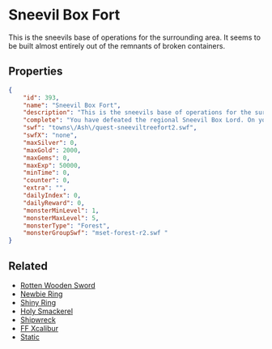 # Sneevil Box Fort

This is the sneevils base of operations for the surrounding area. It seems to be built almost entirely out of the remnants of broken containers.

## Properties

```json
{
    "id": 393,
    "name": "Sneevil Box Fort",
    "description": "This is the sneevils base of operations for the surrounding area. It seems to be built almost entirely out of the remnants of broken containers.",
    "complete": "You have defeated the regional Sneevil Box Lord. On your adventure you learned more about the Sneevils and their goals in the area.",
    "swf": "towns\/Ash\/quest-sneeviltreefort2.swf",
    "swfX": "none",
    "maxSilver": 0,
    "maxGold": 2000,
    "maxGems": 0,
    "maxExp": 50000,
    "minTime": 0,
    "counter": 0,
    "extra": "",
    "dailyIndex": 0,
    "dailyReward": 0,
    "monsterMinLevel": 1,
    "monsterMaxLevel": 5,
    "monsterType": "Forest",
    "monsterGroupSwf": "mset-forest-r2.swf "
}
```

## Related

- [Rotten Wooden Sword](../items/1-rotten-wooden-sword.md)
- [Newbie Ring](../items/7-newbie-ring.md)
- [Shiny Ring](../items/8-shiny-ring.md)
- [Holy Smackerel](../items/9-holy-smackerel.md)
- [Shipwreck](../items/10-shipwreck.md)
- [FF Xcalibur](../items/23-ff-xcalibur.md)
- [Static](../items/27-static.md)

